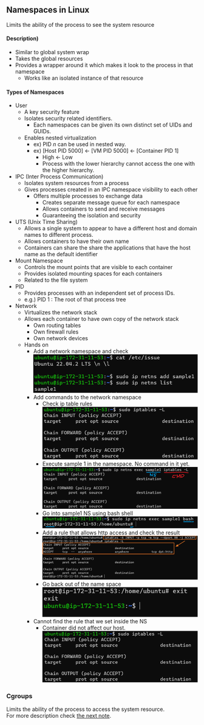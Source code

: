 ## Namespaces in Linux
Limits the ability of the process to see the system resource
#### Description)
  * Similar to global system wrap
  * Takes the global resources
  * Provides a wrapper around it which makes it look to the process in that namespace
    * Works like an isolated instance of that resource

#### Types of Namespaces
* User
  * A key security feature
  * Isolates security related identifiers.
    * Each namespaces can be given its own distinct set of UIDs and GUIDs.
  * Enables nested virtualization
    * ex) PID $n$ can be used in nested way.
    * ex) [Host PID 5000] <- [VM PID 5000] <- [Container PID 1]
      * High <- Low
      * Process with the lower hierarchy cannot access the one with the higher hierarchy.
* IPC (Inter Process Communication)
  * Isolates system resources from a process
  * Gives processes created in an IPC namespace visibility to each other 
    * Offers multiple processes to exchange data
      * Creates separate message queue for each namespace
      * Allows containers to send and receive messages
      * Guaranteeing the isolation and security
* UTS (Unix Time Sharing)
  * Allows a single system to appear to have a different host and domain names to different process.
  * Allows containers to have their own name
  * Containers can share the share the applications that have the host name as the default identifier
* Mount Namespace
  * Controls the mount points that are visible to each container
  * Provides isolated mounting spaces for each containers
  * Related to the file system
* PID
  * Provides processes with an independent set of process IDs.
  * e.g.) PID 1 : The root of that process tree
* Network
  * Virtualizes the network stack
  * Allows each container to have own copy of the network stack
    * Own routing tables
    * Own firewall rules
    * Own network devices
  * Hands on
    * Add a network namespace and check   
      ![](../images/020201.png)
    * Add commands to the network namespace   
      * Check ip table rules
        ![](../images/020202.png)
      * Execute sample 1 in the namespace. No command in it yet.
        ![](../images/020203.png)
      * Go into sample1 NS using bash shell
        ![](../images/020204.png)
      * Add a rule that allows http access and check the result
        ![](../images/020205.png)
      * Go back out of the name space
        ![](../images/020206.png)
    * Cannot find the rule that we set inside the NS
      * Container did not affect our host.
        ![](../images/020207.png)



### Cgroups
Limits the ability of the process to access the system resource.   
For more description check [the next note](./2_3_cgroups.md).



